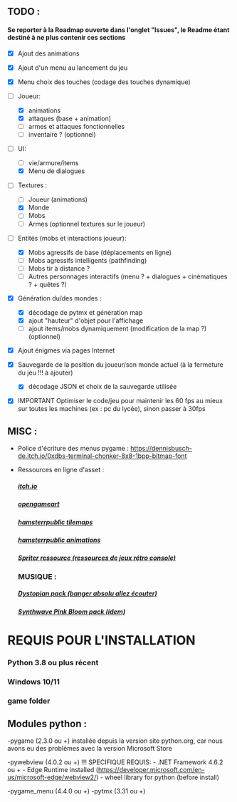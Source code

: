 ## TODO :
#### Se reporter à la Roadmap ouverte dans l'onglet "Issues", le Readme étant destiné à ne plus contenir ces sections
- [x] Ajout des animations
- [x] Ajout d'un menu au lancement du jeu
- [x] Menu choix des touches (codage des touches dynamique)
- [ ] Joueur:
    - [x] animations
    - [x] attaques (base + animation)
    - [ ] armes et attaques fonctionnelles 
    - [ ] inventaire ? (optionnel)
- [ ] UI:
    - [ ] vie/armure/items
    - [x] Menu de dialogues
- [ ] Textures :
    - [ ] Joueur (animations)
    - [x] Monde 
    - [ ] Mobs
    - [ ] Armes (optionnel textures sur le joueur)
- [ ] Entités (mobs et interactions joueur):
    - [x] Mobs agressifs de base (déplacements en ligne)
    - [ ] Mobs agressifs intelligents (pathfinding)
    - [ ] Mobs tir à distance ?
    - [ ] Autres personnages interactifs (menu ? + dialogues + cinématiques ? + quêtes ?)
- [x] Génération du/des mondes :
    - [x] décodage de pytmx et génération map
    - [x] ajout "hauteur" d'objet pour l'affichage
    - [ ] ajout items/mobs dynamiquement (modification de la map ?) (optionnel)
- [x] Ajout énigmes via pages Internet
- [x] Sauvegarde de la position du joueur/son monde actuel (à la fermeture du jeu !!! à ajouter)
    - [x] décodage JSON et choix de la sauvegarde utilisée
- [x] IMPORTANT Optimiser le code/jeu pour maintenir les 60 fps au mieux sur toutes les machines (ex : pc du lycée), sinon passer à 30fps


## MISC :
- Police d'écriture des menus pygame : https://dennisbusch-de.itch.io/0xdbs-terminal-chonker-8x8-1bpp-bitmap-font
- Ressources en ligne d'asset :
    ##### [itch.io](https://itch.io/c/133871/tiled-resources)
    ##### [opengameart](https://opengameart.org/)
    ##### [hamsterrpublic tilemaps](https://rpg.hamsterrepublic.com/ohrrpgce/Free_Tilemaps)
    ##### [hamsterrpublic animations](https://rpg.hamsterrepublic.com/ohrrpgce/Free_Animations)
    ##### [Spriter ressource (ressources de jeux rétro console)](https://www.spriters-resource.com/snes/bszelda/?source=genre)
    
  ### MUSIQUE :
    ##### [Dystopian pack (banger absolu allez écouter)](https://timbeek.itch.io/dystopian)
    ##### [Synthwave Pink Bloom pack (idem)](https://davidkbd.itch.io/pink-bloom-synthwave-music-pack)


# REQUIS POUR L'INSTALLATION
### Python 3.8 ou plus récent
### Windows 10/11
### game folder

## Modules python :
-pygame (2.3.0 ou +) installée depuis la version site python.org, car nous avons eu des problèmes avec la version Microsoft Store

-pywebview (4.0.2 ou +)
!!! SPECIFIQUE REQUIS:
    - .NET Framework 4.6.2 ou +
    - Edge Runtime installed (https://developer.microsoft.com/en-us/microsoft-edge/webview2/)
    - wheel library for python (before install)

-pygame_menu (4.4.0 ou +)
-pytmx (3.31 ou +)
